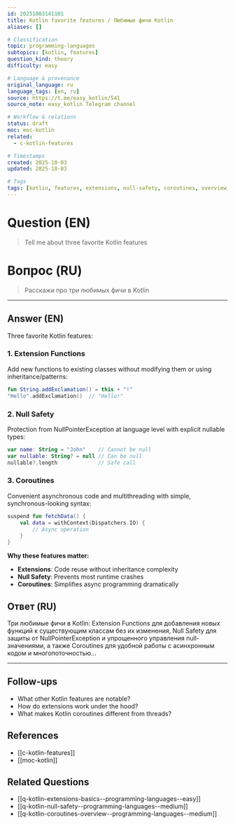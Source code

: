 ```yaml
---
id: 20251003141101
title: Kotlin favorite features / Любимые фичи Kotlin
aliases: []

# Classification
topic: programming-languages
subtopics: [kotlin, features]
question_kind: theory
difficulty: easy

# Language & provenance
original_language: ru
language_tags: [en, ru]
source: https://t.me/easy_kotlin/541
source_note: easy_kotlin Telegram channel

# Workflow & relations
status: draft
moc: moc-kotlin
related:
  - c-kotlin-features

# Timestamps
created: 2025-10-03
updated: 2025-10-03

# Tags
tags: [kotlin, features, extensions, null-safety, coroutines, overview, difficulty/easy, easy_kotlin, lang/ru, programming-languages]
---
```


# Question (EN)
> Tell me about three favorite Kotlin features

# Вопрос (RU)
> Расскажи про три любимых фичи в Kotlin

---

## Answer (EN)

Three favorite Kotlin features:

### 1. Extension Functions
Add new functions to existing classes without modifying them or using inheritance/patterns:
```kotlin
fun String.addExclamation() = this + "!"
"Hello".addExclamation()  // "Hello!"
```

### 2. Null Safety
Protection from NullPointerException at language level with explicit nullable types:
```kotlin
var name: String = "John"    // Cannot be null
var nullable: String? = null // Can be null
nullable?.length             // Safe call
```

### 3. Coroutines
Convenient asynchronous code and multithreading with simple, synchronous-looking syntax:
```kotlin
suspend fun fetchData() {
    val data = withContext(Dispatchers.IO) {
        // Async operation
    }
}
```

**Why these features matter:**
- **Extensions**: Code reuse without inheritance complexity
- **Null Safety**: Prevents most runtime crashes
- **Coroutines**: Simplifies async programming dramatically

## Ответ (RU)

Три любимые фичи в Kotlin: Extension Functions для добавления новых функций к существующим классам без их изменения, Null Safety для защиты от NullPointerException и упрощенного управления null-значениями, а также Coroutines для удобной работы с асинхронным кодом и многопоточностью...

---

## Follow-ups
- What other Kotlin features are notable?
- How do extensions work under the hood?
- What makes Kotlin coroutines different from threads?

## References
- [[c-kotlin-features]]
- [[moc-kotlin]]

## Related Questions
- [[q-kotlin-extensions-basics--programming-languages--easy]]
- [[q-kotlin-null-safety--programming-languages--medium]]
- [[q-kotlin-coroutines-overview--programming-languages--medium]]
